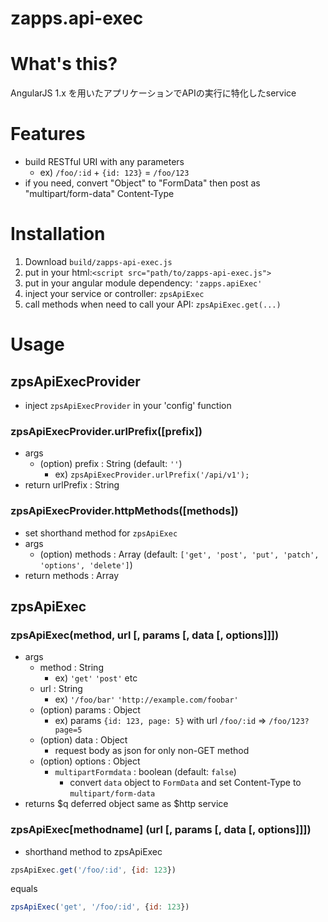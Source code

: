 zapps.api-exec
==

# What's this?
AngularJS 1.x を用いたアプリケーションでAPIの実行に特化したservice

# Features
- build RESTful URI with any parameters
  - ex) `/foo/:id` + `{id: 123}` = `/foo/123`
- if you need, convert "Object" to "FormData" then post as "multipart/form-data" Content-Type

# Installation
1. Download `build/zapps-api-exec.js`
2. put in your html:`<script src="path/to/zapps-api-exec.js">`
3. put in your angular module dependency: `'zapps.apiExec'`
4. inject your service or controller: `zpsApiExec`
5. call methods when need to call your API: `zpsApiExec.get(...)`

# Usage

## zpsApiExecProvider
- inject `zpsApiExecProvider` in your 'config' function


### zpsApiExecProvider.urlPrefix([prefix])
- args
  - (option) prefix : String (default: `''`)
    - ex) `zpsApiExecProvider.urlPrefix('/api/v1');`
- return urlPrefix : String

### zpsApiExecProvider.httpMethods([methods])
- set shorthand method for `zpsApiExec`
- args
  - (option) methods : Array <String> (default: `['get', 'post', 'put', 'patch', 'options', 'delete']`)
- return methods : Array


## zpsApiExec

### zpsApiExec(method, url [, params [, data [, options]]])
- args
  - method : String
    - ex) `'get'` `'post'` etc
  - url : String
    - ex) `'/foo/bar'` `'http://example.com/foobar'`
  - (option) params : Object
    - ex) params `{id: 123, page: 5}` with url `/foo/:id` => `/foo/123?page=5`
  - (option) data : Object
    - request body as json for only non-GET method
  - (option) options : Object
    - `multipartFormdata` : boolean (default: `false`)
      - convert `data` object to `FormData` and set Content-Type to `multipart/form-data`
- returns $q deferred object same as $http service

### zpsApiExec[methodname] (url [, params [, data [, options]]])
- shorthand method to zpsApiExec
```js
zpsApiExec.get('/foo/:id', {id: 123})
```
equals
```js
zpsApiExec('get', '/foo/:id', {id: 123})
```

